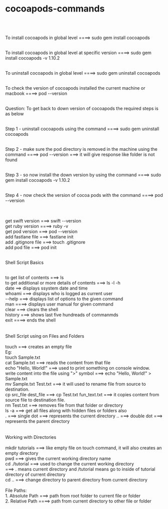 # cocoapods-commands

<br><br>

To install cocoapods in global level
====> sudo gem install cocoapods
<br><br>

To install cocoapods in global level at specific version
====> sudo gem install cocoapods -v 1.10.2
<br><br>

To uninstall cocoapods in global level
====> sudo gem uninstall cocoapods
<br><br>

To check the version of cocoapods installed the current machine or macbook
====> pod --version
<br><br>

Question:
To get back to down version of cocoapods the required steps is as below
<br><br>

Step 1 - uninstall cocoapods using the command ====> sudo gem uninstall cocoapods
<br><br>

Step 2 - make sure the pod directory is removed in the machine using the command ====> pod --version ===> it will give response like folder is not found
<br><br>

Step 3 - so now install the down version by using the command ====> sudo gem install cocoapods -v 1.10.2
<br><br>

Step 4 - now check the version of cocoa pods with the command ====> pod --version
<br><br>

<br>
get swift version ===> swift --version
<br>
get ruby version ====> ruby -v
<br>
get pod version ===> pod --version
<br>
add fastlane file ===> fastlane init
<br>
add .gitignore file ===> touch .gitignore
<br>
add pod file ===> pod init
<br>

<br> Shell Script Basics

<br>
to get list of contents ===> ls
<br>
to get additional or more details of contents ===> ls -l -h
<br>
date ==> displays ssystem date and time 
<br>
whoami ===> displays who is logged as current user
<br>
--help ===> displays list of options to the given command
<br>
man ====> displays user manual for given command
<br>
clear ===> clears the shell
<br>
history ===> shows last five hundreads of commanmds
<br>
exit ====> ends the shell
<br>
<br>
<br>
Shell Script using on Files and Folders
<br>
<br>
touch <placeholder for file name> ===> creates an empty file
<br>
Eg: <br>
touch Sample.txt  
<br>  
cat Sample.txt ===> reads the content from that file
<br>
echo "Hello, World!" ===> used to print something on console window.  
<br>
write content into the file using ">" symbol ===> echo "Hello, World!" > Sample.txt
<br>
  mv Sample.txt Test.txt ===> it will used to rename file from source to destination.
  <br>
  cp src_file dest_file ===> cp Test.txt fun_text.txt ===> it copies content from source file to destination file.
  <br>
  rm Test.txt ===> removes file from that folder or directory
  <br>
  ls -a ===> get all files along with hidden files or folders also
  <br>
  . ===> single dot ===> represents the current directory
  .. ===> double dot ===> represents the parent directory
 <br>
  <br>
  <br>
  Working with Directories
  <br>
  <br>
  mkdir tutorials ===> like empty file on touch command, it will also creates an empty directory
  <br>
  pwd ===> gives the current working directory name
  <br>
  cd ./tutorial ===> used to change the current working directory 
  <br> ===> . means current directory and /tutorial means go to inside of tutorial directory of current directory
  <br>
  cd .. ===> change directory to parent directory from current directory
  <br>
  <br>
  File Paths:
  <br>
  1. Absolute Path ===> path from root folder to current file or folder
  <br>
  2. Relative Path ====> path from current directory to other file or folder
  <br>
  
